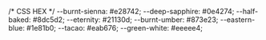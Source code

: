 /* CSS HEX */
--burnt-sienna: #e28742;
--deep-sapphire: #0e4274;
--half-baked: #8dc5d2;
--eternity: #21130d;
--burnt-umber: #873e23;
--eastern-blue: #1e81b0;
--tacao: #eab676;
--green-white: #eeeee4;
